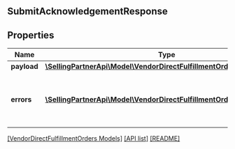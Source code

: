 ## SubmitAcknowledgementResponse

## Properties

Name | Type | Description | Notes
------------ | ------------- | ------------- | -------------
**payload** | [**\SellingPartnerApi\Model\VendorDirectFulfillmentOrders\TransactionId**](TransactionId.md) |  | [optional]
**errors** | [**\SellingPartnerApi\Model\VendorDirectFulfillmentOrders\Error[]**](Error.md) | A list of error responses returned when a request is unsuccessful. | [optional]

[[VendorDirectFulfillmentOrders Models]](../) [[API list]](../../Api) [[README]](../../../README.md)

